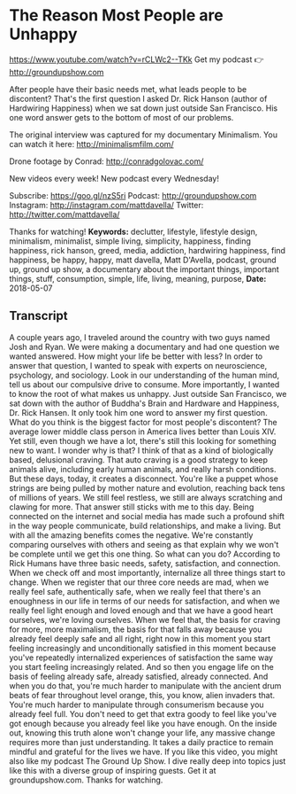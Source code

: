 # The Reason Most People are Unhappy
https://www.youtube.com/watch?v=rCLWc2--TKk
Get my podcast 👉 http://groundupshow.com

After people have their basic needs met, what leads people to be discontent? That's the first question I asked Dr. Rick Hanson (author of Hardwiring Happiness) when we sat down just outside San Francisco. His one word answer gets to the bottom of most of our problems.

The original interview was captured for my documentary Minimalism. You can watch it here: http://minimalismfilm.com/

Drone footage by Conrad: http://conradgolovac.com/

New videos every week! New podcast every Wednesday!

Subscribe:  https://goo.gl/nzS5ri
Podcast:  http://groundupshow.com
Instagram:  http://instagram.com/mattdavella/
Twitter:  http://twitter.com/mattdavella/

Thanks for watching!
**Keywords:** declutter, lifestyle, lifestyle design, minimalism, minimalist, simple living, simplicity, happiness, finding happiness, rick hanson, greed, media, addiction, hardwiring happiness, find happiness, be happy, happy, matt davella, Matt D'Avella, podcast, ground up, ground up show, a documentary about the important things, important things, stuff, consumption, simple, life, living, meaning, purpose, 
**Date:** 2018-05-07

## Transcript
 A couple years ago, I traveled around the country with two guys named Josh and Ryan. We were making a documentary and had one question we wanted answered. How might your life be better with less? In order to answer that question, I wanted to speak with experts on neuroscience, psychology, and sociology. Look in our understanding of the human mind, tell us about our compulsive drive to consume. More importantly, I wanted to know the root of what makes us unhappy. Just outside San Francisco, we sat down with the author of Buddha's Brain and Hardware and Happiness, Dr. Rick Hansen. It only took him one word to answer my first question. What do you think is the biggest factor for most people's discontent? The average lower middle class person in America lives better than Louis XIV. Yet still, even though we have a lot, there's still this looking for something new to want. I wonder why is that? I think of that as a kind of biologically based, delusional craving. That auto craving is a good strategy to keep animals alive, including early human animals, and really harsh conditions. But these days, today, it creates a disconnect. You're like a puppet whose strings are being pulled by mother nature and evolution, reaching back tens of millions of years. We still feel restless, we still are always scratching and clawing for more. That answer still sticks with me to this day. Being connected on the internet and social media has made such a profound shift in the way people communicate, build relationships, and make a living. But with all the amazing benefits comes the negative. We're constantly comparing ourselves with others and seeing as that explain why we won't be complete until we get this one thing. So what can you do? According to Rick Humans have three basic needs, safety, satisfaction, and connection. When we check off and most importantly, internalize all three things start to change. When we register that our three core needs are mad, when we really feel safe, authentically safe, when we really feel that there's an enoughness in our life in terms of our needs for satisfaction, and when we really feel light enough and loved enough and that we have a good heart ourselves, we're loving ourselves. When we feel that, the basis for craving for more, more maximalism, the basis for that falls away because you already feel deeply safe and all right, right now in this moment you start feeling increasingly and unconditionally satisfied in this moment because you've repeatedly internalized experiences of satisfaction the same way you start feeling increasingly related. And so then you engage life on the basis of feeling already safe, already satisfied, already connected. And when you do that, you're much harder to manipulate with the ancient drum beats of fear throughout level orange, this, you know, alien invaders that. You're much harder to manipulate through consumerism because you already feel full. You don't need to get that extra goody to feel like you've got enough because you already feel like you have enough. On the inside out, knowing this truth alone won't change your life, any massive change requires more than just understanding. It takes a daily practice to remain mindful and grateful for the lives we have. If you like this video, you might also like my podcast The Ground Up Show. I dive really deep into topics just like this with a diverse group of inspiring guests. Get it at groundupshow.com. Thanks for watching.

